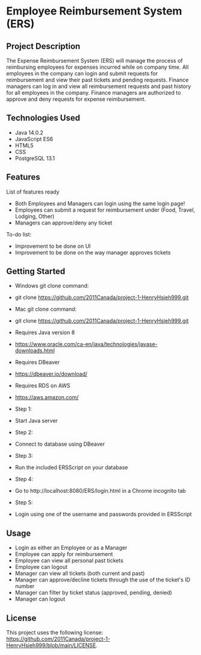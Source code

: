 # Employee Reimbursement System (ERS)
## Project Description

The Expense Reimbursement System (ERS) will manage the process of reimbursing employees for
expenses incurred while on company time. All employees in the company can login and submit requests
for reimbursement and view their past tickets and pending requests. Finance managers can log in and
view all reimbursement requests and past history for all employees in the company. Finance managers
are authorized to approve and deny requests for expense reimbursement.

## Technologies Used

* Java 14.0.2
* JavaScript ES6
* HTML5
* CSS
* PostgreSQL 13.1

## Features

List of features ready
* Both Employees and Managers can login using the same login page!
* Employees can submit a request for reimbursement under (Food, Travel, Lodging, Other)
* Managers can approve/deny any ticket

To-do list:
* Improvement to be done on UI
* Improvement to be done on the way manager approves tickets

## Getting Started
   
* Windows git clone command:
* git clone https://github.com/2011Canada/project-1-HenryHsieh999.git

* Mac git clone command:
* git clone https://github.com/2011Canada/project-1-HenryHsieh999.git

* Requires Java version 8
* [<https://www.oracle.com/ca-en/java/technologies/javase-downloads.html>](https://www.oracle.com/ca-en/java/technologies/javase-downloads.html)

* Requires DBeaver
* [<https://dbeaver.io/download/>](https://dbeaver.io/download/)

* Requires RDS on AWS
* [<https://aws.amazon.com/>](https://aws.amazon.com/)

* Step 1:
* Start Java server

* Step 2:
* Connect to database using DBeaver

* Step 3:
* Run the included ERSScript on your database

* Step 4:
* Go to http://localhost:8080/ERS/login.html in a Chrome incognito tab

* Step 5:
* Login using one of the username and passwords provided in ERSScript

## Usage

* Login as either an Employee or as a Manager
* Employee can apply for reimbursement
* Employee can view all personal past tickets
* Employee can logout
* Manager can view all tickets (both current and past)
* Manager can approve/decline tickets through the use of the ticket's ID number
* Manager can filter by ticket status (approved, pending, denied)
* Manager can logout



## License

This project uses the following license: [<https://github.com/2011Canada/project-1-HenryHsieh999/blob/main/LICENSE>](<https://github.com/2011Canada/project-1-HenryHsieh999/blob/main/LICENSE>).
